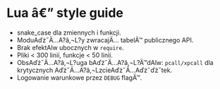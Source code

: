 # Lua â€” style guide

- snake_case dla zmiennych i funkcji.
- ModuAďż˝Ä…A?â‚¬L?y zwracajÄ… tabelÄ™ publicznego API.
- Brak efektAlw ubocznych w `require`.
- Pliki < 300 linii, funkcje < 50 linii.
- ObsAďż˝Ä…A?â‚¬L?uga bAďż˝Ä…A?â‚¬L?Ä™dAlw: `pcall/xpcall` dla krytycznych Aďż˝Ä…A?â‚¬LzcieAďż˝Ä…Aďż˝ďż˝tek.
- Logowanie warunkowe przez `DEBUG` flagÄ™.
